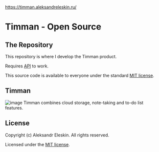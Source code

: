 https://timman.aleksandreleskin.ru/

# Timman - Open Source

## The Repository

This repository is where I develop the Timman product.

Requires [API](https://github.com/aleksandreleskin/timman-api) to work.

This source code is available to everyone under the standard [MIT license](https://github.com/git/git-scm.com/blob/master/MIT-LICENSE.txt).

## Timman
![image](https://user-images.githubusercontent.com/55847871/110211868-9c319500-7ea9-11eb-94f1-d25e022f340f.png)
Timman combines cloud storage, note-taking and to-do list features.

## License
Copyright (c) Aleksandr Eleskin. All rights reserved.

Licensed under the [MIT license](https://github.com/git/git-scm.com/blob/master/MIT-LICENSE.txt).
